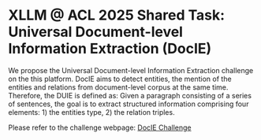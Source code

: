 # XLLM @ ACL 2025 Shared Task: Universal Document-level Information Extraction (DocIE)


We propose the Universal Document-level Information Extraction challenge on the this platform. DocIE aims to detect entities, the mention of the entities and relations from document-level corpus at the same time. Therefore, the DUIE is defined as: Given a paragraph consisting of a series of sentences, the goal is to extract structured information comprising four elements: 1) the entities type, 2) the relation triples.

Please refer to the challenge webpage: [DocIE Challenge](https://xllms.github.io/DocIE/)
